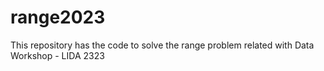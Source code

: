# range2023
This repository has the code to solve the range problem related with Data Workshop - LIDA 2323
